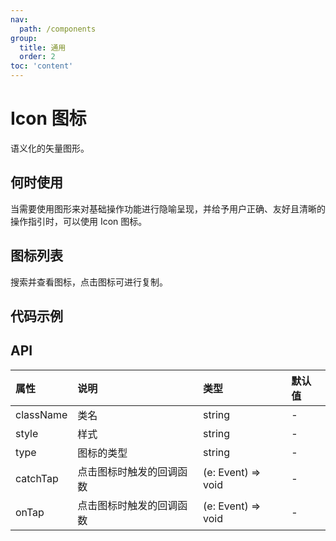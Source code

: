 ```yaml
---
nav:
  path: /components
group:
  title: 通用
  order: 2
toc: 'content'
---
```


# Icon 图标

<code src="../../docs/components/compatibility.tsx" inline="true"></code>

语义化的矢量图形。

## 何时使用

当需要使用图形来对基础操作功能进行隐喻呈现，并给予用户正确、友好且清晰的操作指引时，可以使用 Icon 图标。

## 图标列表

搜索并查看图标，点击图标可进行复制。

<Icon />

## 代码示例

<code src='pages/Icon/index' noChangeButton></code>


## API

| 属性       | 说明                       | 类型                       | 默认值 |
| :--------- | :------------------------- | :------------------------- | :----- |
| className  | 类名                       | string                     | -      |
| style      | 样式                       | string                     | -      |
| type       | 图标的类型                 | string                     | -      |
| catchTap   | 点击图标时触发的回调函数   | (e: Event) => void         | -      |
| onTap      | 点击图标时触发的回调函数   | (e: Event) => void         | -      |
